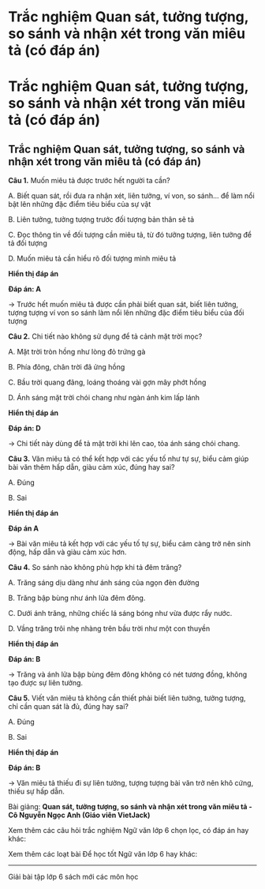 # Trắc nghiệm Quan sát, tưởng tượng, so sánh và nhận xét trong văn miêu tả (có đáp án)

# Trắc nghiệm Quan sát, tưởng tượng, so sánh và nhận xét trong văn miêu tả (có đáp án)

## Trắc nghiệm Quan sát, tưởng tượng, so sánh và nhận xét trong văn miêu tả (có đáp án)

**Câu 1.** Muốn miêu tả được trước hết người ta cần?

A. Biết quan sát, rồi đưa ra nhận xét, liên tưởng, ví von, so sánh… để làm nổi bật lên những đặc điểm tiêu biểu của sự vật

B. Liên tưởng, tưởng tượng trước đối tượng bản thân sẽ tả

C. Đọc thông tin về đối tượng cần miêu tả, từ đó tưởng tượng, liên tưởng để tả đối tượng

D. Muốn miêu tả cần hiểu rõ đối tượng mình miêu tả

**Hiển thị đáp án**

**Đáp án: A**

→ Trước hết muốn miêu tả được cần phải biết quan sát, biết liên tưởng, tượng tượng ví von so sánh làm nổi lên những đặc điểm tiêu biểu của đối tượng

**Câu 2.** Chi tiết nào không sử dụng để tả cảnh mặt trời mọc?

A. Mặt trời tròn hồng như lòng đỏ trứng gà

B. Phía đông, chân trời đã ửng hồng

C. Bầu trời quang đãng, loáng thoáng vài gợn mây phớt hồng

D. Ánh sáng mặt trời chói chang như ngàn ánh kim lấp lánh

**Hiển thị đáp án**

**Đáp án: D**

→ Chi tiết này dùng để tả mặt trời khi lên cao, tỏa ánh sáng chói chang.

**Câu 3.** Văn miêu tả có thể kết hợp với các yếu tố như tự sự, biểu cảm giúp bài văn thêm hấp dẫn, giàu cảm xúc, đúng hay sai?

A. Đúng

B. Sai

**Hiển thị đáp án**

**Đáp án A**

→ Bài văn miêu tả kết hợp với các yếu tố tự sự, biểu cảm càng trở nên sinh động, hấp dẫn và giàu cảm xúc hơn.

**Câu 4.** So sánh nào không phù hợp khi tả đêm trăng?

A. Trăng sáng dịu dàng như ánh sáng của ngọn đèn đường

B. Trăng bập bùng như ánh lửa đêm đông.

C. Dưới ánh trăng, những chiếc lá sáng bóng như vừa được rẩy nước.

D. Vầng trăng trôi nhẹ nhàng trên bầu trời như một con thuyền

**Hiển thị đáp án**

**Đáp án: B**

→ Trăng và ánh lửa bập bùng đêm đông không có nét tương đồng, không tạo được sự liên tưởng.

**Câu 5.** Viết văn miêu tả không cần thiết phải biết liên tưởng, tưởng tượng, chỉ cần quan sát là đủ, đúng hay sai?

A. Đúng

B. Sai

**Hiển thị đáp án**

**Đáp án: B**

→ Văn miêu tả thiếu đi sự liên tưởng, tượng tượng bài văn trở nên khô cứng, thiếu sự hấp dẫn.

Bài giảng: **Quan sát, tưởng tượng, so sánh và nhận xét trong văn miêu tả - Cô Nguyễn Ngọc Anh (Giáo viên VietJack)**

Xem thêm các câu hỏi trắc nghiệm Ngữ văn lớp 6 chọn lọc, có đáp án hay khác:

Xem thêm các loạt bài Để học tốt Ngữ văn lớp 6 hay khác:

* * *

Giải bài tập lớp 6 sách mới các môn học
